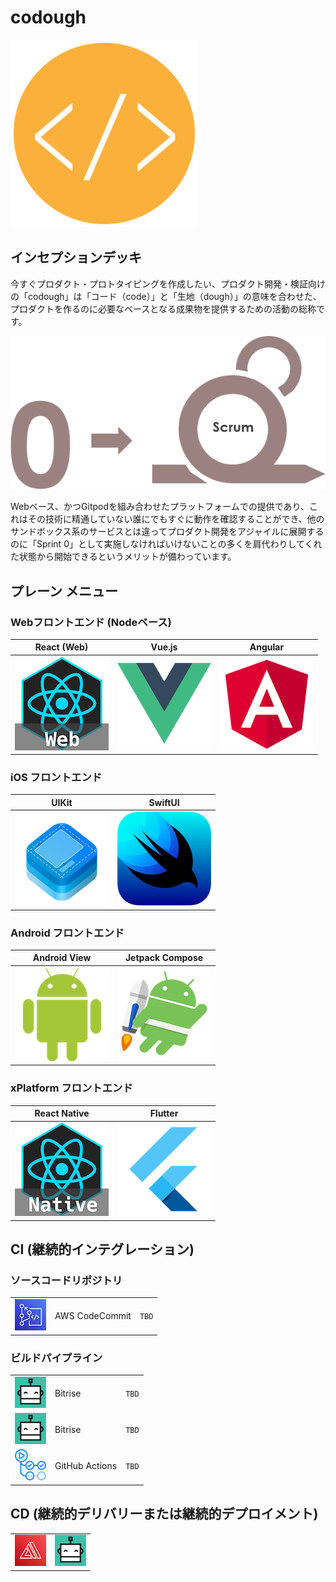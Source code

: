 # codough

![codough](./logo.png)

## インセプションデッキ

今すぐプロダクト・プロトタイピングを作成したい、プロダクト開発・検証向けの「codough」は「コード（code）」と「生地（dough）」の意味を合わせた、プロダクトを作るのに必要なベースとなる成果物を提供するための活動の総称です。

![](./contents/scrum/scrum-sprint0.png)

Webベース、かつGitpodを組み合わせたプラットフォームでの提供であり、これはその技術に精通していない誰にでもすぐに動作を確認することができ、他のサンドボックス系のサービスとは違ってプロダクト開発をアジャイルに展開するのに「Sprint 0」として実施しなければいけないことの多くを肩代わりしてくれた状態から開始できるというメリットが備わっています。

## プレーン メニュー

### Webフロントエンド (Nodeベース)

| React (Web) | Vue.js | Angular | 
| --- | --- | --- |
| [![react-web](./contents/menu/icon-react-web.png)](https://github.com/codough/codough-plate-web-react) | [![](./contents/menu/icon-vue.png)](https://github.com/codough/codough-plate-web-vue) | [![](./contents/menu/icon-angular.png)](https://github.com/codough/codough-plate-web-angular) |

### iOS フロントエンド

| UIKit | SwiftUI |
| --- | --- |
| [![iOS UIKit](./contents/menu/icon-ios-uikit.png)](https://github.com/codough/codough-plate-ios-uikit) | [![iOS SwiftUI](./contents/menu/icon-ios-swiftui.png)](https://github.com/codough/codough-plate-ios-swiftui) |

### Android フロントエンド

| Android View | Jetpack Compose |
| --- | --- |
| [![Android View](./contents/menu/icon-android-view.png)](https://github.com/codough/codough-plate-android-view) | [![Android Jetpack Compose](./contents/menu/icon-android-jetpack.png)](https://github.com/codough/codough-plate-android-jetpack-compose) |

### xPlatform フロントエンド

| React Native | Flutter |
| --- | --- |
| ![React Native](./contents/menu/icon-react-native.png) | ![Flutter](./contents/menu/icon-flutter.png) |

## CI (継続的インテグレーション)

### ソースコードリポジトリ

| | | |
| --- | --- | --- |
| ![AWS CodeCommit](./contents/cicd/icon-cicd-codecommit.png) | AWS CodeCommit | `TBD` |

### ビルドパイプライン

| | | |
| --- | --- | --- |
| ![AWS CodeBuild](./contents/cicd/icon-cicd-bitrise.png) | Bitrise | `TBD` |
| ![Bitrise](./contents/cicd/icon-cicd-bitrise.png) | Bitrise | `TBD` |
| ![GitHub Actions](./contents/cicd/icon-cicd-githubactions.png) | GitHub Actions | `TBD` |

## CD (継続的デリバリーまたは継続的デプロイメント)

| | |
| --- | --- |
| ![](./contents/cicd/icon-cicd-amplify.png) | ![](./contents/cicd/icon-cicd-bitrise.png) |